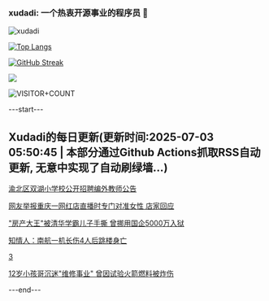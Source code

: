### xudadi: 一个热衷开源事业的程序员 👋

![xudadi](https://github-readme-stats-git-masterorgs-github-readme-stats-team.vercel.app/api?username=xudadi)

[![Top Langs](https://github-readme-stats.vercel.app/api/top-langs/?username=xudadi)](https://github.com/anuraghazra/github-readme-stats)

[![GitHub Streak](https://streak-stats.demolab.com?user=xudadi&locale=zh_Hans)](https://git.io/streak-stats)

![](https://raw.githubusercontent.com/xudadi/xudadi/main/assets/github-contribution-grid-snake.svg)

![VISITOR+COUNT](https://komarev.com/ghpvc/?username=xudadi&label=VISITOR+COUNT)


---start---

## Xudadi的每日更新(更新时间:2025-07-03 05:50:45 | 本部分通过Github Actions抓取RSS自动更新, 无意中实现了自动刷绿墙...)

[渝北区双湖小学校公开招聘编外教师公告](https://www.gongkaoleida.com/article/2487162)

[网友举报重庆一网红店直播时专门对准女性 店家回应](https://m.163.com/news/article/K3G38EAC0514D3UH.html)

["房产大王"被清华学霸儿子手撕 曾挪用国企5000万入狱](https://m.163.com/news/article/K3G5G50V051492T3.html)

[知情人：南航一机长伤4人后跳楼身亡](https://m.163.com/news/article/K3G4EQCL0550B6IS.html)

[3](https://m.163.com/touch/news/sub/domestic)

[12岁小孩哥沉迷"维修事业" 曾因试验火箭燃料被炸伤](https://m.163.com/news/article/K3G3QMID053469LG.html)

---end---

